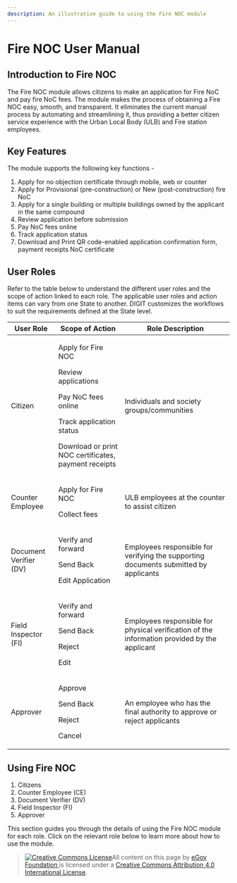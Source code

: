 ```yaml
---
description: An illustrative guide to using the Fire NOC module
---
```


# Fire NOC User Manual

## **Introduction to Fire NOC**

The Fire NOC module allows citizens to make an application for Fire NoC and pay fire NoC fees. The module makes the process of obtaining a Fire NOC easy, smooth, and transparent. It eliminates the current manual process by automating and streamlining it, thus providing a better citizen service experience with the Urban Local Body (ULB) and Fire station employees.

## **Key Features**

The module supports the following key functions -

1. Apply for no objection certificate through mobile, web or counter
2. Apply for Provisional (pre-construction) or New (post-construction) fire NoC&#x20;
3. Apply for a single building or multiple buildings owned by the applicant in the same compound
4. Review application before submission
5. Pay NoC fees online
6. Track application status
7. Download and  Print QR code-enabled application confirmation form, payment receipts NoC certificate

## **User Roles**

Refer to the table below to understand the different user roles and the scope of action linked to each role. The applicable user roles and action items can vary from one State to another. DIGIT customizes the workflows to suit the requirements defined at the State level.

| **User Role**          | **Scope of Action**                                                                                                                                                     | **Role Description**                                                                         |
| ---------------------- | ----------------------------------------------------------------------------------------------------------------------------------------------------------------------- | -------------------------------------------------------------------------------------------- |
| Citizen                | <p>Apply for Fire NOC</p><p>Review applications</p><p>Pay NoC fees online</p><p>Track application status</p><p>Download or print NOC certificates, payment receipts</p> | Individuals and society groups/communities                                                   |
| Counter Employee       | <p>Apply for Fire NOC</p><p>Collect fees</p>                                                                                                                            | ULB employees at the counter to assist citizen                                               |
| Document Verifier (DV) | <p>Verify and forward</p><p>Send Back</p><p>Edit Application</p>                                                                                                        | Employees responsible for verifying the supporting documents submitted by applicants         |
| Field Inspector (FI)   | <p>Verify and forward</p><p>Send Back</p><p>Reject</p><p>Edit</p>                                                                                                       | Employees responsible for physical verification of the information provided by the applicant |
| Approver               | <p>Approve</p><p>Send Back</p><p>Reject</p><p>Cancel</p>                                                                                                                | An employee who has the final authority to approve or reject applicants                      |

## **Using Fire NOC**

1. Citizens
2. Counter Employee (CE)
3. Document Verifier (DV)
4. Field Inspector (FI)
5. Approver&#x20;

This section guides you through the details of using the Fire NOC module for each role. Click on the relevant role below to learn more about how to use the module.

> [![Creative Commons License](https://i.creativecommons.org/l/by/4.0/80x15.png)](http://creativecommons.org/licenses/by/4.0/)All content on this page by [eGov Foundation ](https://egov.org.in/)is licensed under a [Creative Commons Attribution 4.0 International License](http://creativecommons.org/licenses/by/4.0/).
